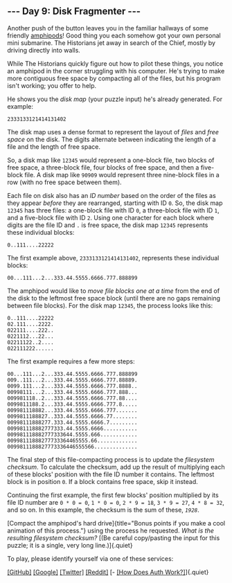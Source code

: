 ## \-\-- Day 9: Disk Fragmenter \-\--

Another push of the button leaves you in the familiar hallways of some
friendly [amphipods](/2021/day/23)! Good thing you each somehow got your
own personal mini submarine. The Historians jet away in search of the
Chief, mostly by driving directly into walls.

While The Historians quickly figure out how to pilot these things, you
notice an amphipod in the corner struggling with his computer. He\'s
trying to make more contiguous free space by compacting all of the
files, but his program isn\'t working; you offer to help.

He shows you the *disk map* (your puzzle input) he\'s already generated.
For example:

    2333133121414131402

The disk map uses a dense format to represent the layout of *files* and
*free space* on the disk. The digits alternate between indicating the
length of a file and the length of free space.

So, a disk map like `12345` would represent a one-block file, two blocks
of free space, a three-block file, four blocks of free space, and then a
five-block file. A disk map like `90909` would represent three
nine-block files in a row (with no free space between them).

Each file on disk also has an *ID number* based on the order of the
files as they appear *before* they are rearranged, starting with ID `0`.
So, the disk map `12345` has three files: a one-block file with ID `0`,
a three-block file with ID `1`, and a five-block file with ID `2`. Using
one character for each block where digits are the file ID and `.` is
free space, the disk map `12345` represents these individual blocks:

    0..111....22222

The first example above, `2333133121414131402`, represents these
individual blocks:

    00...111...2...333.44.5555.6666.777.888899

The amphipod would like to *move file blocks one at a time* from the end
of the disk to the leftmost free space block (until there are no gaps
remaining between file blocks). For the disk map `12345`, the process
looks like this:

    0..111....22222
    02.111....2222.
    022111....222..
    0221112...22...
    02211122..2....
    022111222......

The first example requires a few more steps:

    00...111...2...333.44.5555.6666.777.888899
    009..111...2...333.44.5555.6666.777.88889.
    0099.111...2...333.44.5555.6666.777.8888..
    00998111...2...333.44.5555.6666.777.888...
    009981118..2...333.44.5555.6666.777.88....
    0099811188.2...333.44.5555.6666.777.8.....
    009981118882...333.44.5555.6666.777.......
    0099811188827..333.44.5555.6666.77........
    00998111888277.333.44.5555.6666.7.........
    009981118882777333.44.5555.6666...........
    009981118882777333644.5555.666............
    00998111888277733364465555.66.............
    0099811188827773336446555566..............

The final step of this file-compacting process is to update the
*filesystem checksum*. To calculate the checksum, add up the result of
multiplying each of these blocks\' position with the file ID number it
contains. The leftmost block is in position `0`. If a block contains
free space, skip it instead.

Continuing the first example, the first few blocks\' position multiplied
by its file ID number are `0 * 0 = 0`, `1 * 0 = 0`, `2 * 9 = 18`,
`3 * 9 = 27`, `4 * 8 = 32`, and so on. In this example, the checksum is
the sum of these, *`1928`*.

[Compact the amphipod\'s hard
drive]{title="Bonus points if you make a cool animation of this process."}
using the process he requested. *What is the resulting filesystem
checksum?* [(Be careful copy/pasting the input for this puzzle; it is a
single, very long line.)]{.quiet}

To play, please identify yourself via one of these services:

[\[GitHub\]](/auth/github) [\[Google\]](/auth/google)
[\[Twitter\]](/auth/twitter) [\[Reddit\]](/auth/reddit) [- [\[How Does
Auth Work?\]](/about#faq_auth)]{.quiet}
